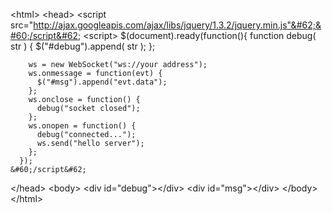 <!-- post: 1925-09-26-websocket-support_test-your-websocket-server -->


&#60;html&#62;
  &#60;head&#62;
    &#60;script src="http://ajax.googleapis.com/ajax/libs/jquery/1.3.2/jquery.min.js"&#62;&#60;/script&#62;
      &#60;script&#62;
      $(document).ready(function(){
        function debug( str ) {
          $("#debug").append( str );
        };

        ws = new WebSocket("ws://your address");
        ws.onmessage = function(evt) {
          $("#msg").append("evt.data");
        };
        ws.onclose = function() {
          debug("socket closed");
        };
        ws.onopen = function() {
          debug("connected...");
          ws.send("hello server");
        };
      });
    &#60;/script&#62;
  &#60;/head&#62;
  &#60;body&#62;
    &#60;div id="debug"&#62;&#60;/div&#62;
    &#60;div id="msg"&#62;&#60;/div&#62;
  &#60;/body&#62;
&#60;/html&#62;
